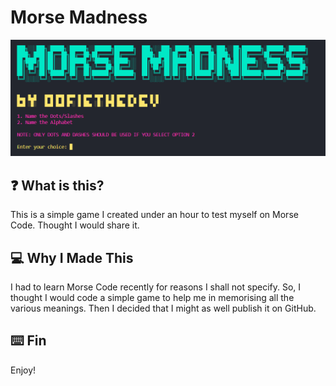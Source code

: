# Morse Madness
![MorseMadness](./assets/MorseMadness.png)

## :question: What is this?
This is a simple game I created under an hour to test myself on Morse Code. Thought I would share it.

## :computer: Why I Made This
I had to learn Morse Code recently for reasons I shall not specify. So, I thought I would code a simple game to help me in memorising all the various meanings. Then I decided that I might as well publish it on GitHub.

## :keyboard: Fin
Enjoy!